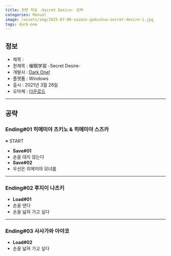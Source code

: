 ```yaml
---
title: 최면 학습 -Secret Desire- 공략
categories: Manual
image: /assets/img/2025-07-06-saimin-gakushuu-secret-desire-1.jpg
tags: dark-one
---
```


## 정보

* 제목 : 
* 원제목 : 催眠学習 -Secret Desire-
* 개발사 : [Dark One!](/tags/dark-one)
* 플랫폼 : Windows
* 출시 : 2021년 3월 26일
* 오마케 : [다운로드](/assets/omake/saimin-gakushuu-secret-desire.zip)

---

## 공략

### Ending#01 히메미야 츠키노 & 히메미야 스즈카

※ START
* **Save#01**
* 손을 대지 않는다
* **Save#02**
* 우선은 히메미야 모녀를

---

### Ending#02 후지이 나츠키

* **Load#01**
* 손을 댄다
* 손을 넓혀 가고 싶다

---

### Ending#03 사사가와 아야코

* **Load#02**
* 손을 넓혀 가고 싶다
